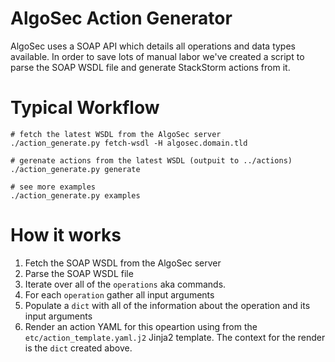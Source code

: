 # AlgoSec Action Generator

AlgoSec uses a SOAP API which details all operations and data types available.
In order to save lots of manual labor we've created a script to parse the
SOAP WSDL file and generate StackStorm actions from it.

# Typical Workflow

``` shell
# fetch the latest WSDL from the AlgoSec server
./action_generate.py fetch-wsdl -H algosec.domain.tld

# gerenate actions from the latest WSDL (outpuit to ../actions)
./action_generate.py generate

# see more examples
./action_generate.py examples
```

# How it works

1. Fetch the SOAP WSDL from the AlgoSec server
2. Parse the SOAP WSDL file
3. Iterate over all of the `operations` aka commands.
4. For each `operation` gather all input arguments
5. Populate a `dict` with all of the information about the operation
   and its input arguments
6. Render an action YAML for this opeartion using from the `etc/action_template.yaml.j2`
   Jinja2 template. The context for the render is the `dict` created above.
